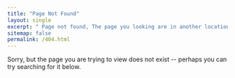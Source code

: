 ```yaml
---
title: "Page Not Found"
layout: single
excerpt: " Page not found, The page you looking are in another location"
sitemap: false
permalink: /404.html
---
```

Sorry, but the page you are trying to view does not exist -- perhaps you can try searching for it below.
<script type="text/javascript">
  var GOOG_FIXURL_LANG = 'en';
  var GOOG_FIXURL_SITE = '{{ site.url }}'
</script>
<script type="text/javascript"
  src="//linkhelp.clients.google.com/tbproxy/lh/wm/fixurl.js">
</script>